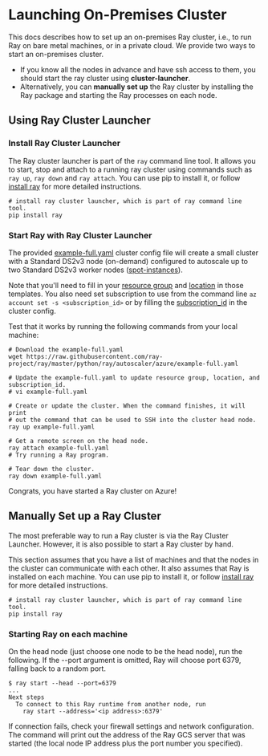 # Launching On-Premises Cluster

This docs describes how to set up an on-premises Ray cluster, i.e., to run Ray on bare metal machines, or in a private cloud. We provide two ways to start an on-premises cluster.

* If you know all the nodes in advance and have ssh access to them, you should start the ray cluster using **cluster-launcher**.
* Alternatively, you can **manually set up** the Ray cluster by installing the Ray package and starting the Ray processes on each node. 

## Using Ray Cluster Launcher 
### Install Ray Cluster Launcher
The Ray cluster launcher is part of the `ray` command line tool. It allows you to start, stop and attach to a running ray cluster using commands such as  `ray up`, `ray down` and `ray attach`. You can use pip to install it, or follow [install ray](https://docs.ray.io/en/latest/ray-overview/installation.html) for more detailed instructions.

```
# install ray cluster launcher, which is part of ray command line tool.
pip install ray
```

### Start Ray with Ray Cluster Launcher


The provided [example-full.yaml](https://github.com/ray-project/ray/tree/eacc763c84d47c9c5b86b26a32fd62c685be84e6/python/ray/autoscaler/azure/example-full.yaml) cluster config file will create a small cluster with a Standard DS2v3 node (on-demand) configured to autoscale up to two Standard DS2v3 worker nodes ([spot-instances](https://docs.microsoft.com/en-us/azure/virtual-machines/windows/spot-vms)).

Note that you'll need to fill in your [resource group](https://github.com/ray-project/ray/blob/eacc763c84d47c9c5b86b26a32fd62c685be84e6/python/ray/autoscaler/azure/example-full.yaml#L42) and [location](https://github.com/ray-project/ray/blob/eacc763c84d47c9c5b86b26a32fd62c685be84e6/python/ray/autoscaler/azure/example-full.yaml#L41) in those templates. You also need set subscription to use from the command line `az account set -s <subscription_id>` or by filling the [subscription_id](https://github.com/ray-project/ray/blob/eacc763c84d47c9c5b86b26a32fd62c685be84e6/python/ray/autoscaler/azure/example-full.yaml#L44) in the cluster config.



Test that it works by running the following commands from your local machine:

```
# Download the example-full.yaml
wget https://raw.githubusercontent.com/ray-project/ray/master/python/ray/autoscaler/azure/example-full.yaml

# Update the example-full.yaml to update resource group, location, and subscription_id.
# vi example-full.yaml

# Create or update the cluster. When the command finishes, it will print
# out the command that can be used to SSH into the cluster head node.
ray up example-full.yaml

# Get a remote screen on the head node.
ray attach example-full.yaml
# Try running a Ray program.

# Tear down the cluster.
ray down example-full.yaml
```

Congrats, you have started a Ray cluster on Azure!

## Manually Set up a Ray Cluster 

The most preferable way to run a Ray cluster is via the Ray Cluster Launcher. However, it is also possible to start a Ray cluster by hand.

This section assumes that you have a list of machines and that the nodes in the cluster can communicate with each other. It also assumes that Ray is installed on each machine.  You can use pip to install it, or follow [install ray](https://docs.ray.io/en/latest/ray-overview/installation.html) for more detailed instructions.

```
# install ray cluster launcher, which is part of ray command line tool.
pip install ray
```


### Starting Ray on each machine
On the head node (just choose one node to be the head node), run the following. If the --port argument is omitted, Ray will choose port 6379, falling back to a random port.

```
$ ray start --head --port=6379
...
Next steps
  To connect to this Ray runtime from another node, run
    ray start --address='<ip address>:6379'
```

If connection fails, check your firewall settings and network configuration.
The command will print out the address of the Ray GCS server that was started (the local node IP address plus the port number you specified).